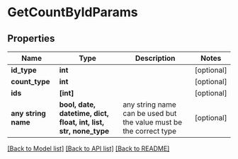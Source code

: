 # GetCountByIdParams


## Properties
Name | Type | Description | Notes
------------ | ------------- | ------------- | -------------
**id_type** | **int** |  | [optional] 
**count_type** | **int** |  | [optional] 
**ids** | **[int]** |  | [optional] 
**any string name** | **bool, date, datetime, dict, float, int, list, str, none_type** | any string name can be used but the value must be the correct type | [optional]

[[Back to Model list]](../README.md#documentation-for-models) [[Back to API list]](../README.md#documentation-for-api-endpoints) [[Back to README]](../README.md)


